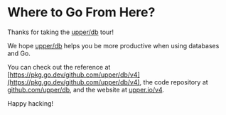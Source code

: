 # Where to Go From Here?

Thanks for taking the [upper/db][1] tour!

We hope [upper/db][1] helps you be more productive when using databases and Go.

You can check out the reference at
[https://pkg.go.dev/github.com/upper/db/v4](https://pkg.go.dev/github.com/upper/db/v4),
the code repository at [github.com/upper/db](https://github.com/upper/db), and
the website at [upper.io/v4](https://upper.io/v4).

Happy hacking!

[1]: https://upper.io/v4
